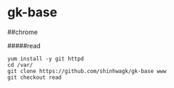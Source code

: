 ﻿# gk-base

##chrome

#####read
```shell
yum install -y git httpd
cd /var/
git clone https://github.com/shinhwagk/gk-base www
git checkout read
```
